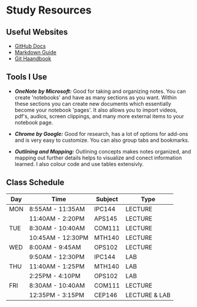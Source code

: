 # Study Resources

## Useful Websites
- [GitHub Docs](https://docs.github.com/)
- [Markdown Guide](https://www.markdownguide.org/)
- [Git Haandbook](https://guides.github.com/introduction/git-handbook/)

## Tools I Use
- ***OneNote by Microsoft:*** Good for taking and organizing notes.
  You can create 'notebooks' and have as many sections as you want.
  Within these sections you can create new documents which essentially become
  your notebook 'pages'. It also allows you to import videos, pdf's, audios,
  screen clippings, and many more external items to your notebook page.
  
- ***Chrome by Google:*** Good for research, has a lot of options for add-ons and
  is very easy to customize. You can also group tabs and bookmarks.
  
- ***Outlining and Mapping:*** Outlining concepts makes notes organized, and mapping
  out further details helps to visualize and conect information learned. I also
  colour code and use tables extensivly.
  
## Class Schedule

| Day | Time  | Subject | Type |
|-----|------------------|---------|------|
| MON | 8:55AM - 11:35AM | IPC144 |LECTURE|
|     | 11:40AM - 2:20PM | APS145 |LECTURE|
| TUE | 8:30AM - 10:40AM | COM111 |LECTURE|
|     | 10:45AM - 12:30PM | MTH140 |LECTURE|
| WED | 8:00AM - 9:45AM | OPS102 |LECTURE|
|     | 9:50AM - 12:30PM | IPC144 |LAB|
| THU | 11:40AM - 1:25PM | MTH140 |LAB|
|     | 2:25PM - 4:10PM | OPS102 |LAB|
| FRI | 8:30AM - 10:40AM | COM111 |LECTURE|
|     | 12:35PM - 3:15PM | CEP146 |LECTURE & LAB|







